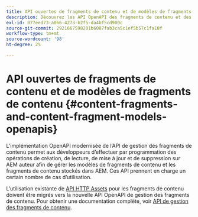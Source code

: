 ```yaml
---
title: API ouvertes de fragments de contenu et de modèles de fragments de contenu
description: Découvrez les API OpenAPI des fragments de contenu et des modèles de fragments de contenu.
exl-id: 077eed73-a066-4273-b2f5-da4bf5cd900c
source-git-commit: 2921667598201b6087fab3ca5c1ef5b57c1fa18f
workflow-type: tm+mt
source-wordcount: '98'
ht-degree: 2%

---
```


# API ouvertes de fragments de contenu et de modèles de fragments de contenu {#content-fragments-and-content-fragment-models-openapis}

L’implémentation OpenAPI modernisée de l’API de gestion des fragments de contenu permet aux développeurs d’effectuer par programmation des opérations de création, de lecture, de mise à jour et de suppression sur AEM auteur afin de gérer les modèles de fragments de contenu et les fragments de contenu stockés dans AEM. Ces API prennent en charge un certain nombre de cas d’utilisation.

L’utilisation existante de [API HTTP Assets](https://experienceleague.adobe.com/fr/docs/experience-manager-cloud-service/content/assets/admin/mac-api-assets) pour les fragments de contenu doivent être migrés vers la nouvelle API OpenAPI de gestion des fragments de contenu. Pour obtenir une documentation complète, voir [API de gestion des fragments de contenu](https://developer.adobe.com/experience-cloud/experience-manager-apis/api/stable/sites/).
